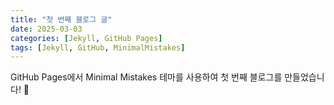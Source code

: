 ```yaml
---
title: "첫 번째 블로그 글"
date: 2025-03-03
categories: [Jekyll, GitHub Pages]
tags: [Jekyll, GitHub, MinimalMistakes]
---
```


GitHub Pages에서 Minimal Mistakes 테마를 사용하여 첫 번째 블로그를 만들었습니다! 🚀